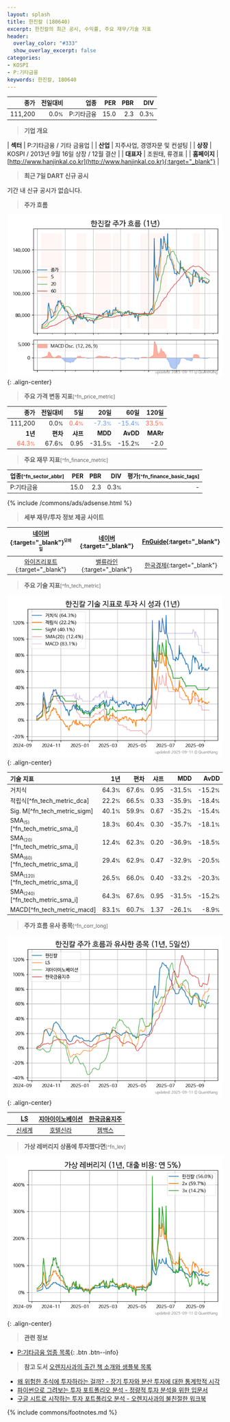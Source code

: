 ```yaml
---
layout: splash
title: 한진칼 (180640)
excerpt: 한진칼의 최근 공시, 수익률, 주요 재무/기술 지표
header:
  overlay_color: "#333"
  show_overlay_excerpt: false
categories:
- KOSPI
- P:기타금융
keywords: 한진칼, 180640
---
```


| **종가** | **전일대비** | **업종** | **PER** | **PBR** | **DIV** |
| -------: | -----------: | -------: | ------: | ------: | ------: |
| 111,200 | 0.0<small>%</small> | P:기타금융 | 15.0 | 2.3 | 0.3<small>%</small> |

<!-- more -->


> **기업 개요**<a id="company"></a>

| <span style="white-space:nowrap;">**섹터**</span> | P:기타금융 / 기타 금융업 |
| <span style="white-space:nowrap;">**산업**</span> | 지주사업, 경영자문 및 컨설팅 |
| <span style="white-space:nowrap;">**상장**</span> | KOSPI / 2013년 9월 16일 상장 / 12월 결산 |
| <span style="white-space:nowrap;">**대표자**</span> | 조원태, 류경표 |
| <span style="white-space:nowrap;">**홈페이지**</span> | [http://www.hanjinkal.co.kr](http://www.hanjinkal.co.kr){:target="_blank"} |


> **최근 7일 DART 신규 공시**<a id="dart"></a>

기간 내 신규 공시가 없습니다.


> **주가 흐름**<a id="price"></a>

![180640](/stock/images/180640.png){: .align-center}


> **주요 가격 변동 지표**<small>[^fn_price_metric]</small>

| **종가** | **전일대비** | **5일** | **20일** | **60일** | **120일** |
| -------: | -----------: | ------: | -------: | -------: | --------: |
| 111,200 | 0.0<small>%</small> | <span style="color: tomato">0.4<small>%</small></span> | <span style="color: cornflowerblue">-7.3<small>%</small></span> | <span style="color: cornflowerblue">-15.4<small>%</small></span> | <span style="color: tomato">33.5<small>%</small></span> |
| **1년** | **편차** | **샤프** | **MDD** | **AvDD** | **MARr** |
| <span style="color: tomato">64.3<small>%</small></span> | 67.6<small>%</small> | 0.95 | -31.5<small>%</small> | -15.2<small>%</small> | -2.0 |


> **주요 재무 지표**<small>[^fn_finance_metric]</small>

| **업종**<small>[^fn_sector_abbr]</small> | **PER** | **PBR** | **DIV** | **평가**<small>[^fn_finance_basic_tags]</small> |
| :--------------------------------------- | ------: | ------: | ------: | ----------------------------------------------: |
| P:기타금융 | 15.0 | 2.3 | 0.3<small>%</small> | - |



{% include /commons/ads/adsense.html %}

> **세부 재무/투자 정보 제공 사이트**

| [네이버](https://m.stock.naver.com/domestic/stock/180640/finance/summary){:target="_blank"}<sup><small>모바일</small></sup> | [네이버](https://finance.naver.com/item/coinfo.naver?code=180640){:target="_blank"} | [FnGuide](https://comp.fnguide.com/SVO2/ASP/SVD_Invest.asp?gicode=A180640&MenuYn=Y){:target="_blank"} |
| :---: | :---: | :---: |
| [와이즈리포트](https://comp.wisereport.co.kr/company/c1040001.aspx?cmp_cd=180640){:target="_blank"} | [밸류라인](https://www.valueline.co.kr/finance/summary/180640){:target="_blank"} | [한국경제](https://markets.hankyung.com/stock/180640/financial-summary){:target="_blank"} |


> **주요 기술 지표**<small>[^fn_tech_metric]</small>


![180640](/stock/images/180640_tech.png){: .align-center}

| **기술 지표** | **1년** | **편차** | **샤프** | **MDD** | **AvDD** |
| :------------ | ------: | -----------: | -------: | ------: | -------: |
| 거치식 | 64.3<small>%</small> | 67.6<small>%</small> | 0.95 | -31.5<small>%</small> | -15.2<small>%</small> |
| 적립식[^fn_tech_metric_dca] | 22.2<small>%</small> | 66.5<small>%</small> | 0.33 | -35.9<small>%</small> | -18.4<small>%</small> |
| Sig. M[^fn_tech_metric_sigm] | 40.1<small>%</small> | 59.9<small>%</small> | 0.67 | -35.2<small>%</small> | -15.4<small>%</small> |
| SMA<small><sub>(5)</sub></small>[^fn_tech_metric_sma_i] | 18.3<small>%</small> | 60.4<small>%</small> | 0.30 | -35.7<small>%</small> | -18.1<small>%</small> |
| SMA<small><sub>(20)</sub></small>[^fn_tech_metric_sma_i] | 12.4<small>%</small> | 62.3<small>%</small> | 0.20 | -36.9<small>%</small> | -18.5<small>%</small> |
| SMA<small><sub>(60)</sub></small>[^fn_tech_metric_sma_i] | 29.4<small>%</small> | 62.9<small>%</small> | 0.47 | -32.9<small>%</small> | -20.5<small>%</small> |
| SMA<small><sub>(120)</sub></small>[^fn_tech_metric_sma_i] | 26.5<small>%</small> | 66.0<small>%</small> | 0.40 | -33.2<small>%</small> | -20.3<small>%</small> |
| SMA<small><sub>(240)</sub></small>[^fn_tech_metric_sma_i] | 64.3<small>%</small> | 67.6<small>%</small> | 0.95 | -31.5<small>%</small> | -15.2<small>%</small> |
| MACD[^fn_tech_metric_macd] | 83.1<small>%</small> | 60.7<small>%</small> | 1.37 | -26.1<small>%</small> | -8.9<small>%</small> |


> **주가 흐름 유사 종목**<a id="corr"></a><small>[^fn_corr_long]</small>

![180640](/stock/images/180640_corr.png){: .align-center}

|       | [LS](/006260/) | [지아이이노베이션](/358570/) | [한국금융지주](/071050/) |
| :---: | :------------------------------------: | :------------------------------------: | :------------------------------------: |
|       | [신세계](/004170/) | [호텔신라](/008770/) | [젬백스](/082270/) |


> **가상 레버리지 상품에 투자했다면**<a id="2x"></a><small>[^fn_lev]</small>

![180640](/stock/images/180640_2x.png){: .align-center}


> **관련 정보**

- [P:기타금융 업종 목록](/stats/sector/kospi_업종_기타금융_종목/){: .btn .btn--info}

> **참고 도서** [오렌지사과의 출간 책 소개와 샘플북 목록](https://kongdori.tistory.com/691)

- [왜 위험한 주식에 투자하라는 걸까? - 장기 투자와 분산 투자에 대한 통계학적 시각](https://kongdori.tistory.com/421)
- [파이썬으로 그려보는 투자 포트폴리오 분석  - 정량적 투자 분석을 위한 입문서](https://kongdori.tistory.com/643)
- [구글 시트로 시작하는 투자 포트폴리오 분석 - 오렌지사과의 불친절한 워크북](https://kongdori.tistory.com/449)


{% include commons/footnotes.md %}